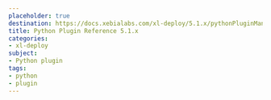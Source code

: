 ```yaml
---
placeholder: true
destination: https://docs.xebialabs.com/xl-deploy/5.1.x/pythonPluginManual.html
title: Python Plugin Reference 5.1.x
categories: 
- xl-deploy
subject:
- Python plugin
tags:
- python
- plugin
---
```


